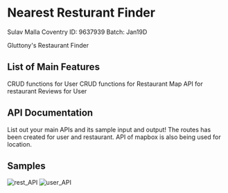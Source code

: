 # Nearest Resturant Finder
Sulav Malla
Coventry ID: 9637939
Batch: Jan19D

Gluttony's Restaurant Finder

## List of Main Features
CRUD functions for User
CRUD functions for Restaurant
Map API for restaurant
Reviews for User

## API Documentation
List out your main APIs and its sample input and output!
The routes has been created for user and restaurant.
API of mapbox is also being used for location.
## Samples
![rest_API](https://user-images.githubusercontent.com/48817733/60867040-9a817b00-a249-11e9-9c8a-e884963c6962.JPG)
![user_API](https://user-images.githubusercontent.com/48817733/60867041-9a817b00-a249-11e9-82f8-6edc199b9151.JPG)
